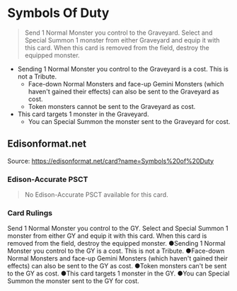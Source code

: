 # Symbols Of Duty

> Send 1 Normal Monster you control to the Graveyard. Select and Special Summon 1 monster from either Graveyard and equip it with this card. When this card is removed from the field, destroy the equipped monster.

*   Sending 1 Normal Monster you control to the Graveyard is a cost. This is not a Tribute.
    *   Face-down Normal Monsters and face-up Gemini Monsters (which haven't gained their effects) can also be sent to the Graveyard as cost.
    *   Token monsters cannot be sent to the Graveyard as cost.
*   This card targets 1 monster in the Graveyard.
    *   You can Special Summon the monster sent to the Graveyard for cost.

## Edisonformat.net

Source: https://edisonformat.net/card?name=Symbols%20of%20Duty

### Edison-Accurate PSCT

> No Edison-Accurate PSCT available for this card.

### Card Rulings

Send 1 Normal Monster you control to the GY. Select and Special Summon 1 monster from either GY and equip it with this card. When this card is removed from the field, destroy the equipped monster.
●Sending 1 Normal Monster you control to the GY is a cost. This is not a Tribute.
●Face-down Normal Monsters and face-up Gemini Monsters (which haven't gained their effects) can also be sent to the GY as cost.
●Token monsters can't be sent to the GY as cost.
●This card targets 1 monster in the GY.
●You can Special Summon the monster sent to the GY for cost.
            